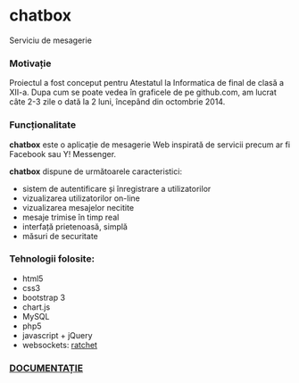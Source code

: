 chatbox
=======
Serviciu de mesagerie

### Motivație

Proiectul a fost conceput 
pentru Atestatul la Informatica
de final de clasă a XII-a. Dupa cum 
se poate vedea în graficele de pe github.com, 
am lucrat câte 2-3 zile o dată la 2 luni, 
începând din octombrie 2014.

### Funcționalitate

**chatbox** este o aplicație de mesagerie
Web inspirată de servicii precum 
ar fi Facebook sau Y! Messenger.

**chatbox** dispune de următoarele caracteristici:
- sistem de autentificare și înregistrare a utilizatorilor
- vizualizarea utilizatorilor on-line
- vizualizarea mesajelor necitite 
- mesaje trimise în timp real
- interfață prietenoasă, simplă
- măsuri de securitate

### Tehnologii folosite:
* html5
* css3
* bootstrap 3
* chart.js
* MySQL
* php5  
* javascript + jQuery
* websockets: [ratchet](http://socketo.me/)

### [DOCUMENTAȚIE](doc_latex/documentatie.pdf)
